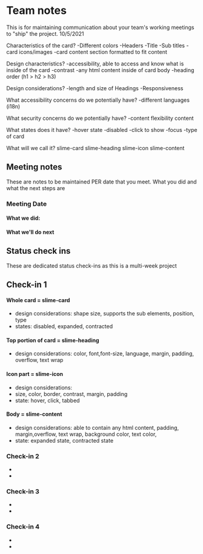 # Team notes
This is for maintaining communication about your team's working meetings to "ship" the project.
10/5/2021

Characteristics of the card?
-Different colors
-Headers
-Title
-Sub titles
-card icons/images
-card content section formatted to fit content


Design characteristics?
-accessibility, able to access and know what is inside of the card
-contrast
-any html content inside of card body
-heading order (h1 > h2 > h3)


Design considerations?
-length and size of Headings
-Responsiveness


What accessibility concerns do we potentially have?
-different languages (i18n)

What security concerns do we potentially have?
-content flexibility content

What states does it have?
-hover state
-disabled
-click to show
-focus
-type of card

What will we call it?
slime-card
slime-heading
slime-icon
slime-content



## Meeting notes
These are notes to be maintained PER date that you meet. What you did and what the next steps are
### Meeting Date

#### What we did:


#### What we'll do next


## Status check ins
These are dedicated status check-ins as this is a multi-week project
## Check-in 1

#### Whole card = slime-card
- design considerations: shape size, supports the sub elements, position, type
- states: disabled, expanded, contracted


#### Top portion of card = slime-heading
- design considerations: color, font,font-size, language, margin, padding, overflow, text wrap


#### Icon part = slime-icon
- design considerations: 
- size, color, border, contrast, margin, padding
- state: hover, click, tabbed


#### Body = slime-content
- design considerations: able to contain any html content, padding, margin,overflow, text wrap, background color, text color,
- state: expanded state, contracted state

### Check-in 2
- 
- 
### Check-in 3
- 
- 
### Check-in 4
- 
- 

